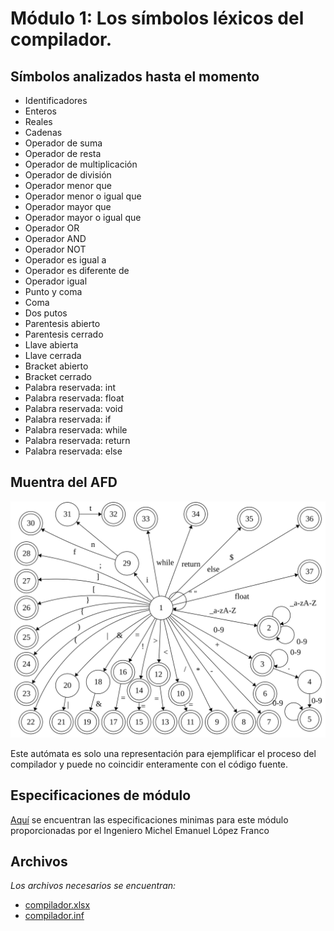 # Módulo 1: Los símbolos léxicos del compilador.

## Símbolos analizados hasta el momento

+ Identificadores
+ Enteros
+ Reales
+ Cadenas
+ Operador de suma
+ Operador de resta
+ Operador de multiplicación
+ Operador de división
+ Operador menor que
+ Operador menor o igual que
+ Operador mayor que
+ Operador mayor o igual que
+ Operador OR
+ Operador AND
+ Operador NOT
+ Operador es igual a
+ Operador es diferente de
+ Operador igual
+ Punto y coma
+ Coma
+ Dos putos
+ Parentesis abierto
+ Parentesis cerrado
+ Llave abierta
+ Llave cerrada
+ Bracket abierto
+ Bracket cerrado
+ Palabra reservada: int
+ Palabra reservada: float
+ Palabra reservada: void
+ Palabra reservada: if
+ Palabra reservada: while
+ Palabra reservada: return
+ Palabra reservada: else

## Muentra del AFD
![Automata v0.2](/assets/images/01-automata.svg?sanitize=true)

Este autómata es solo una representación para ejemplificar el proceso del compilador y puede no coincidir enteramente con el código fuente.

## Especificaciones de módulo

[Aquí](https://github.com/CodeRevenge/proyecto-seminario-traductores-ii/tree/master/modulos/modulo_01/simbolos_lexicos.pdf) se encuentran las especificaciones minimas para este módulo proporcionadas por el Ingeniero Michel Emanuel López Franco

## Archivos

_Los archivos necesarios se encuentran:_

+ [compilador.xlsx](/modulos/modulo_01/compilador.xlsx)
+ [compilador.inf](/modulos/modulo_01/compilador.inf)
